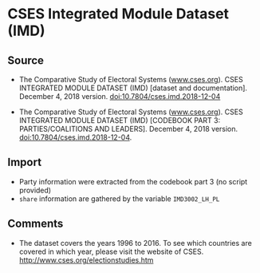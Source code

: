 # CSES Integrated Module Dataset (IMD)

## Source

+ The Comparative Study of Electoral Systems (www.cses.org). CSES INTEGRATED MODULE DATASET (IMD) [dataset and documentation]. December 4, 2018 version. [doi:10.7804/cses.imd.2018-12-04](http://dx.doi.org/10.7804/cses.imd.2018-12-04)

+ The Comparative Study of Electoral Systems (www.cses.org). CSES INTEGRATED MODULE DATASET (IMD) [CODEBOOK PART 3: PARTIES/COALITIONS AND LEADERS]. December 4, 2018 version. [doi:10.7804/cses.imd.2018-12-04](http://dx.doi.org/10.7804/cses.imd.2018-12-04).

## Import

+ Party information were extracted from the codebook part 3 (no script provided)
+ `share` information are gathered by the variable `IMD3002_LH_PL`

## Comments

+ The dataset covers the years 1996 to 2016. To see which countries are covered in which year, please visit the website of CSES.
http://www.cses.org/electionstudies.htm
